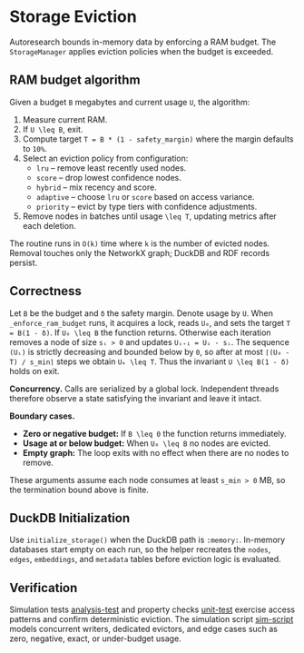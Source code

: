 # Storage Eviction

Autoresearch bounds in-memory data by enforcing a RAM budget. The
`StorageManager` applies eviction policies when the budget is exceeded.

## RAM budget algorithm

Given a budget `B` megabytes and current usage `U`, the algorithm:

1. Measure current RAM.
2. If `U \leq B`, exit.
3. Compute target `T = B * (1 - safety_margin)` where the margin defaults
   to `10%`.
4. Select an eviction policy from configuration:
   - `lru` – remove least recently used nodes.
   - `score` – drop lowest confidence nodes.
   - `hybrid` – mix recency and score.
   - `adaptive` – choose `lru` or `score` based on access variance.
   - `priority` – evict by type tiers with confidence adjustments.
5. Remove nodes in batches until usage `\leq T`, updating metrics after
   each deletion.

The routine runs in `O(k)` time where `k` is the number of evicted nodes.
Removal touches only the NetworkX graph; DuckDB and RDF records persist.

## Correctness

Let `B` be the budget and `δ` the safety margin. Denote usage by `U`. When
`_enforce_ram_budget` runs, it acquires a lock, reads `U₀`, and sets the
target `T = B(1 - δ)`. If `U₀ \leq B` the function returns. Otherwise each
iteration removes a node of size `sᵢ > 0` and updates
`Uᵢ₊₁ = Uᵢ - sᵢ`. The sequence `(Uᵢ)` is strictly decreasing and bounded
below by `0`, so after at most `⌈(U₀ - T) / s_min⌉` steps we obtain
`Uₖ \leq T`. Thus the invariant `U \leq B(1 - δ)` holds on exit.

**Concurrency.** Calls are serialized by a global lock. Independent threads
therefore observe a state satisfying the invariant and leave it intact.

**Boundary cases.**

- **Zero or negative budget:** If `B \leq 0` the function returns immediately.
- **Usage at or below budget:** When `U₀ \leq B` no nodes are evicted.
- **Empty graph:** The loop exits with no effect when there are no nodes to
  remove.

These arguments assume each node consumes at least `s_min > 0` MB, so the
termination bound above is finite.

## DuckDB Initialization

Use `initialize_storage()` when the DuckDB path is `:memory:`. In-memory
databases start empty on each run, so the helper recreates the `nodes`,
`edges`, `embeddings`, and `metadata` tables before eviction logic is
evaluated.

## Verification

Simulation tests [analysis-test]
and property checks [unit-test]
exercise access patterns and confirm deterministic eviction. The
simulation script [sim-script] models concurrent writers, dedicated
evictors, and edge cases such as zero, negative, exact, or under-budget
usage.

[analysis-test]: ../../tests/analysis/test_storage_eviction.py
[unit-test]: ../../tests/unit/test_storage_eviction.py
[sim-script]: ../../scripts/storage_eviction_sim.py

